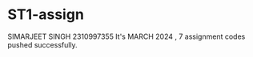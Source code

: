 # ST1-assign
SIMARJEET SINGH 
2310997355
It's  MARCH 2024 , 7 assignment codes pushed successfully.
